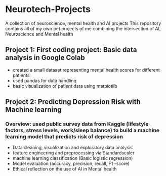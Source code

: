 # Neurotech-Projects
A collection of neuroscience, mental health and AI projects 
This repository contains all of my own pet projects of me combining the intersection of AI, Neuroscience and Mental health 

## Project 1: First coding project: Basic data analysis in Google Colab 
- created a small dataset representing mental health scores for different patients
- used pandas for data handling
- basic visualization of patient data using matplotlib

## Project 2: Predicting Depression Risk with Machine learning 

### Overview: used public survey data from Kaggle (lifestyle factors, stress levels, work/sleep balance) to build a machine learning model that predicts risk of depression

- Data cleaning, visualization and exploratory data analysis
- feature engineering and preprocessing via Standardscaler
- machine learning classification (Basic logistic regression)
- Model evaluation (accuracy, precision, recall, F1 -score)
- Ethical reflection on the use of AI in Mental health 
